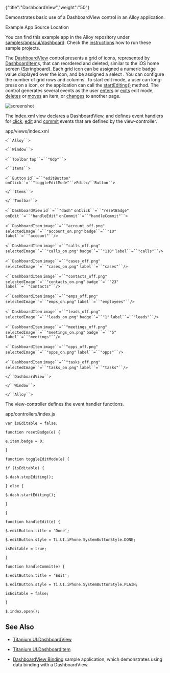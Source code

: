 {"title":"DashboardView","weight":"50"}

Demonstrates basic use of a DashboardView control in an Alloy application.

Example App Source Location

You can find this example app in the Alloy repository under [samples/apps/ui/dashboard](https://github.com/appcelerator/alloy/tree/master/samples/apps/ui/dashboard). Check the [instructions](/docs/appc/Alloy_Framework/Alloy_Guide/Alloy_Test_Apps/) how to run these sample projects.

The [DashboardView](#!/api/Titanium.UI.DashboardView) control presents a grid of icons, represented by [DashboardItem](#!/api/Titanium.UI.DashboardItem)s, that can reordered and deleted, similar to the iOS home screen (Springboard). Each grid icon can be assigned a numeric badge value displayed over the icon, and be assigned a select . You can configure the number of grid rows and columns. To start edit mode, a user can long-press on a icon, or the application can call the [startEditing()](#!/api/Titanium.UI.DashboardView-method-startEditing) method. The control generates several events as the user [enters](#!/api/Titanium.UI.DashboardView-event-edit) or [exits](#!/api/Titanium.UI.DashboardView-event-commit) edit mode, [deletes](#!/api/Titanium.UI.DashboardView-event-delete) or [moves](#!/api/Titanium.UI.DashboardView-event-move) an item, or [changes](#!/api/Titanium.UI.DashboardView-event-pagechanged) to another page.

![screenshot](/Images/appc/download/attachments/41845743/screenshot.png)

The index.xml view declares a DashboardView, and defines event handlers for [click](#!/api/Titanium.UI.DashboardView-event-click), [edit](#!/api/Titanium.UI.DashboardView-event-edit) and [commit](#!/api/Titanium.UI.DashboardView-event-commit) events that are defined by the view-controller.

app/views/index.xml

`<``Alloy``>`

`<``Window``>`

`<``Toolbar`  `top``=``"0dp"``>`

`<``Items``>`

`<``Button`  `id``=``"editButton"`  `onClick``=``"toggleEditMode"``>Edit</``Button``>`

`</``Items``>`

`</``Toolbar``>`

`<``DashboardView`  `id``=``"dash"`  `onClick``=``"resetBadge"`  `onEdit``=``"handleEdit"`  `onCommit``=``"handleCommit"``>`

`<``DashboardItem`  `image``=``"account_off.png"`  `selectedImage``=``"account_on.png"`  `badge``=``"10"`  `label``=``"account"``/>`

`<``DashboardItem`  `image``=``"calls_off.png"`  `selectedImage``=``"calls_on.png"`  `badge``=``"110"`  `label``=``"calls"``/>`

`<``DashboardItem`  `image``=``"cases_off.png"`  `selectedImage``=``"cases_on.png"`  `label``=``"cases"``/>`

`<``DashboardItem`  `image``=``"contacts_off.png"`  `selectedImage``=``"contacts_on.png"`  `badge``=``"23"`  `label``=``"contacts"``/>`

`<``DashboardItem`  `image``=``"emps_off.png"`  `selectedImage``=``"emps_on.png"`  `label``=``"employees"``/>`

`<``DashboardItem`  `image``=``"leads_off.png"`  `selectedImage``=``"leads_on.png"`  `badge``=``"1"`  `label``=``"leads"``/>`

`<``DashboardItem`  `image``=``"meetings_off.png"`  `selectedImage``=``"meetings_on.png"`  `badge``=``"5"`  `label``=``"meetings"``/>`

`<``DashboardItem`  `image``=``"opps_off.png"`  `selectedImage``=``"opps_on.png"`  `label``=``"opps"``/>`

`<``DashboardItem`  `image``=``"tasks_off.png"`  `selectedImage``=``"tasks_on.png"`  `label``=``"tasks"``/>`

`</``DashboardView``>`

`</``Window``>`

`</``Alloy``>`

The view-controller defines the event handler functions.

app/controllers/index.js

`var isEditable = false;`

`function resetBadge(e) {`

`e.item.badge = 0;`

`}`

`function toggleEditMode(e) {`

`if (isEditable) {`

`$.dash.stopEditing();`

`} else {`

`$.dash.startEditing();`

`}`

`}`

`function handleEdit(e) {`

`$.editButton.title = 'Done';`

`$.editButton.style = Ti.UI.iPhone.SystemButtonStyle.DONE;`

`isEditable = true;`

`}`

`function handleCommit(e) {`

`$.editButton.title = 'Edit';`

`$.editButton.style = Ti.UI.iPhone.SystemButtonStyle.PLAIN;`

`isEditable = false;`

`}`

`$.index.open();`

## See Also

* [Titanium.UI.DashboardView](#!/api/Titanium.UI.DashboardView)

* [Titanium.UI.DashboardItem](#!/api/Titanium.UI.DashboardItem)

* [DashboardView Binding](/docs/appc/Alloy_Framework/Alloy_Guide/Alloy_Test_Apps/Alloy_Test_Models/DashboardView_Binding/) sample application, which demonstrates using data binding with a DashboardView.
